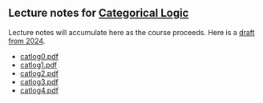 ## Lecture notes for [Categorical Logic](/catlog/)

Lecture notes will accumulate here as the course proceeds.
Here is a [draft from 2024](catlogdraft.pdf).

- [catlog0.pdf](catlogdraft.pdf)
- [catlog1.pdf](catlog1.pdf)
- [catlog2.pdf](catlog2.pdf)
- [catlog3.pdf](catlog3.pdf)
- [catlog4.pdf](catlog4.pdf)
<!--
-->

